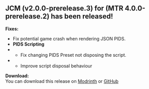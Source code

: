 ## JCM (v2.0.0-prerelease.3) for (MTR 4.0.0-prerelease.2) has been released!

**Fixes:**
- Fix potential game crash when rendering JSON PIDS.
- **PIDS Scripting**
- - Fix changing PIDS Preset not disposing the script.
- - Improve script disposal behaviour

**Download:**  
You can download this release on [Modrinth](https://modrinth.com/mod/jcm) or [GitHub](https://github.com/DistrictOfJoban/Joban-Client-Mod/releases)
